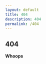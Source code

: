```yaml
---
layout: default
title: 404
description: 404
permalink: /404
---
```

<h2>404</h2>
<p><strong>Whoops</strong></p>
